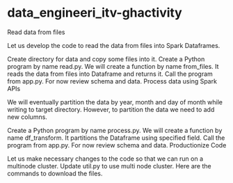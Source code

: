 # data_engineeri_itv-ghactivity
Read data from files

Let us develop the code to read the data from files into Spark Dataframes.

Create directory for data and copy some files into it.
Create a Python program by name read.py. We will create a function by name from_files. It reads the data from files into Dataframe and returns it.
Call the program from app.py. For now review schema and data.
Process data using Spark APIs

We will eventually partition the data by year, month and day of month while writing to target directory. However, to partition the data we need to add new columns.

Create a Python program by name process.py. We will create a function by name df_transform. It partitions the Dataframe using specified field.
Call the program from app.py. For now review schema and data.
Productionize Code

Let us make necessary changes to the code so that we can run on a multinode cluster.
Update util.py to use multi node cluster.
Here are the commands to download the files.
